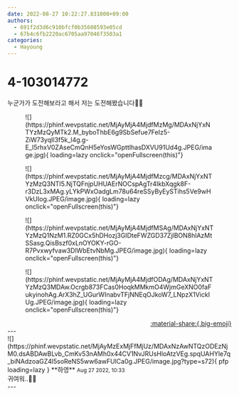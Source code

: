 ```yaml
---
date: 2022-08-27 10:22:27.831000+09:00
authors:
  - 691f2d3d6c910bfcf0b35608593e05cd
  - 67b4c6fb2220ac6705aa97046f3503a1
categories:
  - Hayoung
---
```


# 4-103014772

<div class="post-container" markdown="1">
<div class="content-container md-sidebar__scrollwrap" markdown="1">

누군가가 도전해보라고 해서 저는 도전해봤습니다👍🏻
<figure markdown="1">
![](https://phinf.wevpstatic.net/MjAyMjA4MjdfMzMg/MDAxNjYxNTYzMzQyMTk2.M_byboThbE6g9SbSefue7FeIz5-ZiW73yqIl3f5k_l4g.g-E_I5rhxV0ZAseCmQnH5eYosWGpttIhasDXVU91Ud4g.JPEG/image.jpg){ loading=lazy onclick="openFullscreen(this)"}
</figure>

<figure markdown="1">
![](https://phinf.wevpstatic.net/MjAyMjA4MjdfMzcg/MDAxNjYxNTYzMzQ3NTI5.NjTQFnjpUHUAErNOCspAgTr4IkbXqgk8F-r3DzL3xMAg.yLYkPWxOadgLm78u64reSSyByEySTihs5Ve9wHVkUIog.JPEG/image.jpg){ loading=lazy onclick="openFullscreen(this)"}
</figure>

<figure markdown="1">
![](https://phinf.wevpstatic.net/MjAyMjA4MjdfMSAg/MDAxNjYxNTYzMzQ1NzM1.RZ0GCx5hDHozj3GIDteFWZGD37ZjlBON8hlAzMtSSasg.QisBszf0xLnOYOKY-rGO-R7Pvxwyfvaw3DlWbEtvNbMg.JPEG/image.jpg){ loading=lazy onclick="openFullscreen(this)"}
</figure>

<figure markdown="1">
![](https://phinf.wevpstatic.net/MjAyMjA4MjdfODAg/MDAxNjYxNTYzMzQ3MDAw.Ocrgb873FCas0HoqkMMkmO4WjmGeXNO0faFukyinohAg.ArX3hZ_UGurWInabvTFjNNEqOJkoW7_LNpzX1VickIUg.JPEG/image.jpg){ loading=lazy onclick="openFullscreen(this)"}
</figure>


</div>
</div>

<div style="text-align: right;" markdown="1">
<a href="https://weverse.io/fromis9/fanpost/4-103014772" style="text-align: right;">:material-share:{.big-emoji}</a>
</div>
---

<div class="comments-container md-sidebar__scrollwrap" markdown="1">
<div class="comment" markdown="1">
<div class='id-container' markdown="1">
![](https://phinf.wevpstatic.net/MjAyMzExMjFfMjUz/MDAxNzAwNTQzODEzNjM0.dsABDAwBLvb_CmKv53nAMh0x44CV1NvJRUsHloAtzVEg.spqUAHYle7q_biNAdzoaGZ4l5soReNS5ww6awFUlCa0g.JPEG/image.jpg?type=s72){ pfp loading=lazy }
**<span class="artist">하영</span>** <small>Aug 27 2022, 10:33</small><br>
</div>
<div class='comment-body' markdown="1">
귀여워..🫢🥹
</div>
</div>
</div>
---
